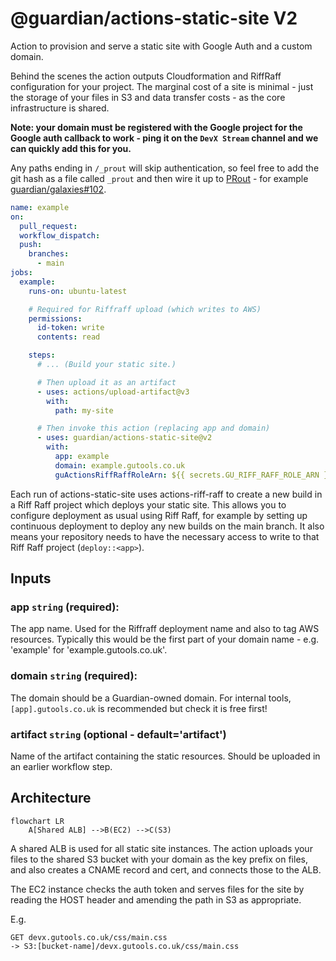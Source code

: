 # @guardian/actions-static-site V2

Action to provision and serve a static site with Google Auth and a custom
domain.

Behind the scenes the action outputs Cloudformation and RiffRaff configuration
for your project. The marginal cost of a site is minimal - just the storage of
your files in S3 and data transfer costs - as the core infrastructure is shared.

**Note: your domain must be registered with the Google project for the Google
auth callback to work - ping it on the `DevX Stream` channel and we can quickly add this for you.**

Any paths ending in `/_prout` will skip authentication, so feel free to add the git hash as a file called `_prout` and then wire it up to [PRout](https://github.com/guardian/prout) - for example [guardian/galaxies#102](https://github.com/guardian/galaxies/pull/102).

```yaml
name: example
on:
  pull_request:
  workflow_dispatch:
  push:
    branches:
      - main
jobs:
  example:
    runs-on: ubuntu-latest

    # Required for Riffraff upload (which writes to AWS)
    permissions:
      id-token: write
      contents: read

    steps:
      # ... (Build your static site.)

      # Then upload it as an artifact
      - uses: actions/upload-artifact@v3
        with:
          path: my-site

      # Then invoke this action (replacing app and domain)
      - uses: guardian/actions-static-site@v2
        with:
          app: example
          domain: example.gutools.co.uk
          guActionsRiffRaffRoleArn: ${{ secrets.GU_RIFF_RAFF_ROLE_ARN }}
```

Each run of actions-static-site uses actions-riff-raff to create a new build in
a Riff Raff project which deploys your static site. This allows you to configure
deployment as usual using Riff Raff, for example by setting up continuous
deployment to deploy any new builds on the main branch. It also means your
repository needs to have the necessary access to write to that Riff Raff project
(`deploy::<app>`).


## Inputs

### **app** `string` (required):

The app name. Used for the Riffraff deployment name and also to tag AWS
resources. Typically this would be the first part of your domain name - e.g.
'example' for 'example.gutools.co.uk'.
### **domain** `string` (required):

The domain should be a Guardian-owned domain. For internal tools,
`[app].gutools.co.uk` is recommended but check it is free first!

### **artifact** `string` (optional - default='artifact')

Name of the artifact containing the static resources. Should be uploaded in
an earlier workflow step.

## Architecture

```mermaid
flowchart LR
    A[Shared ALB] -->B(EC2) -->C(S3)
```

A shared ALB is used for all static site instances. The action uploads your
files to the shared S3 bucket with your domain as the key prefix on files, and
also creates a CNAME record and cert, and connects those to the ALB.

The EC2 instance checks the auth token and serves files for the site by reading
the HOST header and amending the path in S3 as appropriate.

E.g.

    GET devx.gutools.co.uk/css/main.css
    -> S3:[bucket-name]/devx.gutools.co.uk/css/main.css
